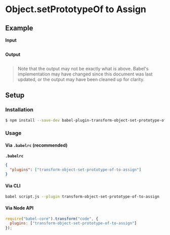 # Object.setPrototypeOf to Assign

## Example

**Input**

```js
```

**Output**

```js
```

> Note that the output may not be exactly what is above. Babel's implementation
> may have changed since this document was last updated, or the output may have
> been cleaned up for clarity.

## Setup

### Installation

```sh
$ npm install --save-dev babel-plugin-transform-object-set-prototype-of-to-assign
```

### Usage

#### Via `.babelrc` (recommended)

**`.babelrc`**

```json
{
  "plugins": ["transform-object-set-prototype-of-to-assign"]
}
```

#### Via CLI

```sh
babel script.js --plugin transform-object-set-prototype-of-to-assign
```

#### Via Node API

```js
require("babel-core").transform("code", {
  plugins: ["transform-object-set-prototype-of-to-assign"]
});
```
